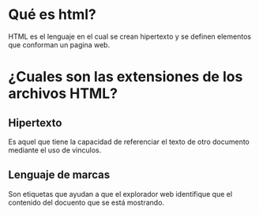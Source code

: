 # Qué es html?
HTML es el lenguaje en el cual se crean hipertexto y se definen elementos que conforman un pagina web.

# ¿Cuales son las extensiones de los archivos HTML?

## Hipertexto
Es aquel que tiene la capacidad de referenciar el texto de otro documento mediante el uso de vinculos.

## Lenguaje de marcas
Son etiquetas que ayudan a que el explorador web identifique que el contenido del docuento que se está mostrando.

